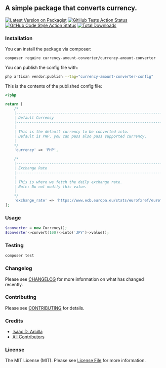 ## A simple package that converts currency.

[![Latest Version on Packagist](https://img.shields.io/packagist/v/currency-amount-converter/currency-amount-converter.svg?style=flat-square)](https://packagist.org/packages/currency-amount-converter/currency-amount-converter)
[![GitHub Tests Action Status](https://img.shields.io/github/actions/workflow/status/currency-amount-converter/currency-amount-converter/run-tests.yml?branch=main&label=tests&style=flat-square)](https://github.com/currency-amount-converter/currency-amount-converter/actions?query=workflow%3Arun-tests+branch%3Amain)
[![GitHub Code Style Action Status](https://img.shields.io/github/actions/workflow/status/currency-amount-converter/currency-amount-converter/fix-php-code-style-issues.yml?branch=main&label=code%20style&style=flat-square)](https://github.com/currency-amount-converter/currency-amount-converter/actions?query=workflow%3A"Fix+PHP+code+style+issues"+branch%3Amain)
[![Total Downloads](https://img.shields.io/packagist/dt/currency-amount-converter/currency-amount-converter.svg?style=flat-square)](https://packagist.org/packages/currency-amount-converter/currency-amount-converter)

### Installation

You can install the package via composer:

```bash
composer require currency-amount-converter/currency-amount-converter
```

You can publish the config file with:

```bash
php artisan vendor:publish --tag="currency-amount-converter-config"
```

This is the contents of the published config file:

```php
<?php

return [
    /*
    |--------------------------------------------------------------------------
    | Default Currency
    |--------------------------------------------------------------------------
    |
    | This is the default currency to be converted into.
    | Default is PHP, you can pass also pass supported currency.
    |
    */
    'currency' => 'PHP',

    /*
    |--------------------------------------------------------------------------
    | Exchange Rate
    |--------------------------------------------------------------------------
    |
    | This is where we fetch the daily exchange rate.
    | Note: Do not modify this value.
    |
    */
    'exchange_rate' => 'https://www.ecb.europa.eu/stats/eurofxref/eurofxref-daily.xml',
];

```

### Usage

```php
$converter = new Currency();
$converter->convert(100)->into('JPY')->value();
```

### Testing

```bash
composer test
```

### Changelog

Please see [CHANGELOG](CHANGELOG.md) for more information on what has changed recently.

### Contributing

Please see [CONTRIBUTING](CONTRIBUTING.md) for details.

### Credits

- [Isaac D. Arcilla](https://github.com/isaacdarcilla)
- [All Contributors](../../contributors)

### License

The MIT License (MIT). Please see [License File](LICENSE.md) for more information.
